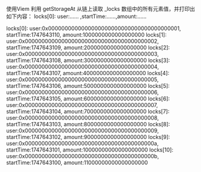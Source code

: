 使用Viem 利用 getStorageAt 从链上读取 _locks 数组中的所有元素值，并打印出如下内容：
locks[0]: user:…… ,startTime:……,amount:……


locks[0]: user:0x0000000000000000000000000000000000000001, startTime:1747643110, amount:1000000000000000000
locks[1]: user:0x0000000000000000000000000000000000000002, startTime:1747643109, amount:2000000000000000000
locks[2]: user:0x0000000000000000000000000000000000000003, startTime:1747643108, amount:3000000000000000000
locks[3]: user:0x0000000000000000000000000000000000000004, startTime:1747643107, amount:4000000000000000000
locks[4]: user:0x0000000000000000000000000000000000000005, startTime:1747643106, amount:5000000000000000000
locks[5]: user:0x0000000000000000000000000000000000000006, startTime:1747643105, amount:6000000000000000000
locks[6]: user:0x0000000000000000000000000000000000000007, startTime:1747643104, amount:7000000000000000000
locks[7]: user:0x0000000000000000000000000000000000000008, startTime:1747643103, amount:8000000000000000000
locks[8]: user:0x0000000000000000000000000000000000000009, startTime:1747643102, amount:9000000000000000000
locks[9]: user:0x000000000000000000000000000000000000000a, startTime:1747643101, amount:10000000000000000000
locks[10]: user:0x000000000000000000000000000000000000000b, startTime:1747643100, amount:11000000000000000000

